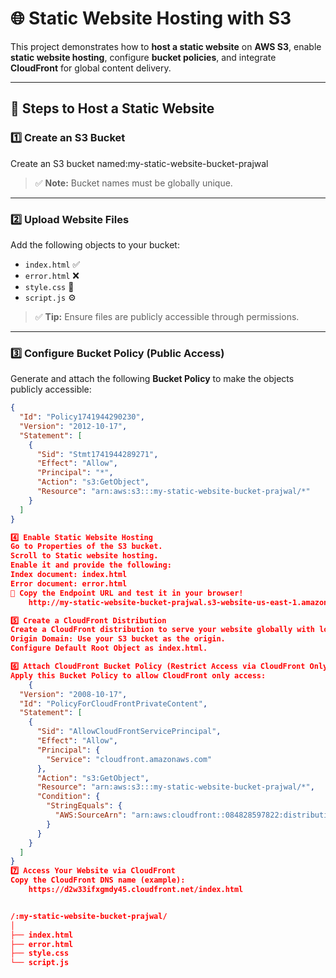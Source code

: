 # 🌐 Static Website Hosting with S3

This project demonstrates how to **host a static website** on **AWS S3**, enable **static website hosting**, configure **bucket policies**, and integrate **CloudFront** for global content delivery.

---

## 🚀 Steps to Host a Static Website

### 1️⃣ Create an S3 Bucket
Create an S3 bucket named:my-static-website-bucket-prajwal 

> ✅ **Note:** Bucket names must be globally unique.

---

### 2️⃣ Upload Website Files
Add the following objects to your bucket:

- `index.html` ✅  
- `error.html` ❌  
- `style.css` 🎨  
- `script.js` ⚙️  

> ✅ **Tip:** Ensure files are publicly accessible through permissions.

---

### 3️⃣ Configure Bucket Policy (Public Access)
Generate and attach the following **Bucket Policy** to make the objects publicly accessible:

```json
{
  "Id": "Policy1741944290230",
  "Version": "2012-10-17",
  "Statement": [
    {
      "Sid": "Stmt1741944289271",
      "Effect": "Allow",
      "Principal": "*",
      "Action": "s3:GetObject",
      "Resource": "arn:aws:s3:::my-static-website-bucket-prajwal/*"
    }
  ]
}

4️⃣ Enable Static Website Hosting
Go to Properties of the S3 bucket.
Scroll to Static website hosting.
Enable it and provide the following:
Index document: index.html
Error document: error.html
📎 Copy the Endpoint URL and test it in your browser!
    http://my-static-website-bucket-prajwal.s3-website-us-east-1.amazonaws.com

5️⃣ Create a CloudFront Distribution
Create a CloudFront distribution to serve your website globally with low latency.
Origin Domain: Use your S3 bucket as the origin.
Configure Default Root Object as index.html.

6️⃣ Attach CloudFront Bucket Policy (Restrict Access via CloudFront Only)
Apply this Bucket Policy to allow CloudFront only access:
    {
  "Version": "2008-10-17",
  "Id": "PolicyForCloudFrontPrivateContent",
  "Statement": [
    {
      "Sid": "AllowCloudFrontServicePrincipal",
      "Effect": "Allow",
      "Principal": {
        "Service": "cloudfront.amazonaws.com"
      },
      "Action": "s3:GetObject",
      "Resource": "arn:aws:s3:::my-static-website-bucket-prajwal/*",
      "Condition": {
        "StringEquals": {
          "AWS:SourceArn": "arn:aws:cloudfront::084828597822:distribution/EFJI44KVSOKT4"
        }
      }
    }
  ]
}
7️⃣ Access Your Website via CloudFront
Copy the CloudFront DNS name (example):
    https://d2w33ifxgmdy45.cloudfront.net/index.html


/:my-static-website-bucket-prajwal/
│
├── index.html
├── error.html
├── style.css
└── script.js

